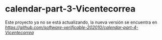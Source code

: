 # calendar-part-3-Vicentecorrea

Este proyecto ya no se está actualizando, la nueva versión se encuentra en *https://github.com/software-verificable-202010/calendar-part-4-Vicentecorrea*
